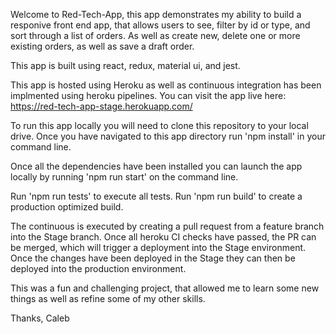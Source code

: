 Welcome to Red-Tech-App, this app demonstrates my ability to build a responive front end app, that allows users to see, filter by id or type, and sort through a list of orders. As well as
create new, delete one or more existing orders, as well as save a draft order.

This app is built using react, redux, material ui, and jest.

This app is hosted using Heroku as well as continuous integration has been implmented using heroku pipelines.
You can visit the app live here:
https://red-tech-app-stage.herokuapp.com/

To run this app locally you will need to clone this repository to your local drive.
Once you have navigated to this app directory run 'npm install' in your command line.

Once all the dependencies have been installed you can launch the app locally by running 'npm run start' on the command line.

Run 'npm run tests' to execute all tests.
Run 'npm run build' to create a production optimized build.

The continuous is executed by creating a pull request from a feature branch into the Stage branch. Once all heroku CI checks have passed, the PR can be merged, which will trigger a deployment into the Stage environment. Once the changes have been deployed in the Stage they can then be deployed into the production environment.

This was a fun and challenging project, that allowed me to learn some new things as well as refine some of my other skills.

Thanks,
Caleb
